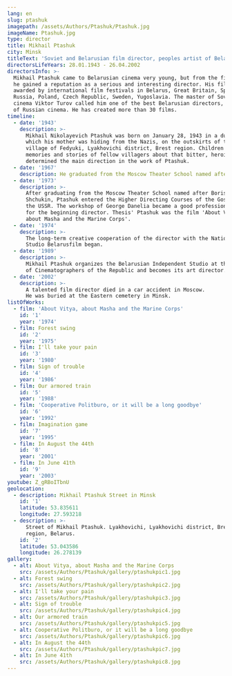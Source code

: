 ```yaml
---
lang: en
slug: ptashuk
imagepath: /assets/Authors/Ptashuk/Ptashuk.jpg
imageName: Ptashuk.jpg
type: director
title: Mikhail Ptashuk
city: Minsk
titleText: 'Soviet and Belarusian film director, peoples artist of Belarus.'
directorsLifeYears: 28.01.1943 - 26.04.2002
directorsInfo: >-
  Mikhail Ptashuk came to Belarusian cinema very young, but from the first work
  he gained a reputation as a serious and interesting director. His films were
  awarded by international film festivals in Belarus, Great Britain, Spain,
  Russia, Poland, Czech Republic, Sweden, Yugoslavia. The master of Soviet
  cinema Viktor Turov called him one of the best Belarusian directors, the pride
  of Russian cinema. He has created more than 30 films.
timeline:
  - date: '1943'
    description: >-
      Mikhail Nikolayevich Ptashuk was born on January 28, 1943 in a dugout, in
      which his mother was hiding from the Nazis, on the outskirts of the
      village of Fedyuki, Lyakhovichi district, Brest region. Children's
      memories and stories of fellow villagers about that bitter, heroic time
      determined the main direction in the work of Ptashuk.
  - date: '1967'
    description: He graduated from the Moscow Theater School named after B.V. Schukina
  - date: '1973'
    description: >-
      After graduating from the Moscow Theater School named after Boris
      Shchukin, Ptashuk entered the Higher Directing Courses of the Goskino of
      the USSR. The workshop of George Danelia became a good professional school
      for the beginning director. Thesis' Ptashuk was the film 'About Victor,
      about Masha and the Marine Corps'.
  - date: '1974'
    description: >-
      The long-term creative cooperation of the director with the National Film
      Studio Belarusfilm began.
  - date: '1989'
    description: >-
      Mikhail Ptashuk organizes the Belarusian Independent Studio at the Union
      of Cinematographers of the Republic and becomes its art director.
  - date: '2002'
    description: >-
      A talented film director died in a car accident in Moscow.
      He was buried at the Eastern cemetery in Minsk.
listOfWorks:
  - film: 'About Vitya, about Masha and the Marine Corps'
    id: '1'
    year: '1974'
  - film: Forest swing
    id: '2'
    year: '1975'
  - film: I'll take your pain
    id: '3'
    year: '1980'
  - film: Sign of trouble
    id: '4'
    year: '1986'
  - film: Our armored train
    id: '5'
    year: '1988'
  - film: 'Cooperative Politburo, or it will be a long goodbye'
    id: '6'
    year: '1992'
  - film: Imagination game
    id: '7'
    year: '1995'
  - film: In August the 44th
    id: '8'
    year: '2001'
  - film: In June 41th
    id: '9'
    year: '2003'
youtube: Z_gRBoITbnU
geolocation:
  - description: Mikhail Ptashuk Street in Minsk
    id: '1'
    latitude: 53.835611
    longitude: 27.593218
  - description: >-
      Street of Mikhail Ptashuk. Lyakhovichi, Lyakhovichi district, Brest
      region, Belarus.
    id: '2'
    latitude: 53.043586
    longitude: 26.278139
gallery:
  - alt: About Vitya, about Masha and the Marine Corps
    src: /assets/Authors/Ptashuk/gallery/ptashukpic1.jpg
  - alt: Forest swing
    src: /assets/Authors/Ptashuk/gallery/ptashukpic2.jpg
  - alt: I'll take your pain
    src: /assets/Authors/Ptashuk/gallery/ptashukpic3.jpg
  - alt: Sign of trouble
    src: /assets/Authors/Ptashuk/gallery/ptashukpic4.jpg
  - alt: Our armored train
    src: /assets/Authors/Ptashuk/gallery/ptashukpic5.jpg
  - alt: Cooperative Politburo, or it will be a long goodbye
    src: /assets/Authors/Ptashuk/gallery/ptashukpic6.jpg
  - alt: In August the 44th
    src: /assets/Authors/Ptashuk/gallery/ptashukpic7.jpg
  - alt: In June 41th
    src: /assets/Authors/Ptashuk/gallery/ptashukpic8.jpg
---
```


